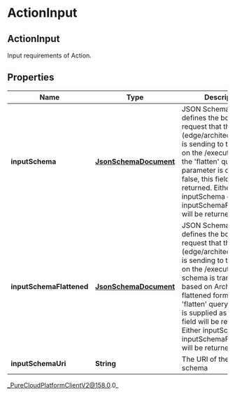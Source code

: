 # ActionInput

## ActionInput
Input requirements of Action.

## Properties

|Name | Type | Description | Notes|
|------------ | ------------- | ------------- | -------------|
| **inputSchema** | [**JsonSchemaDocument**](JsonSchemaDocument) | JSON Schema that defines the body of the request that the client (edge/architect/postman) is sending to the service, on the /execute path. If the &#39;flatten&#39; query parameter is omitted or false, this field will be returned. Either inputSchema or inputSchemaFlattened will be returned, not both. | [optional] |
| **inputSchemaFlattened** | [**JsonSchemaDocument**](JsonSchemaDocument) | JSON Schema that defines the body of the request that the client (edge/architect/postman) is sending to the service, on the /execute path. The schema is transformed based on Architect&#39;s flattened format. If the &#39;flatten&#39; query parameter is supplied as true, this field will be returned. Either inputSchema or inputSchemaFlattened will be returned, not both. | [optional] |
| **inputSchemaUri** | **String** | The URI of the input schema | [optional] |



_PureCloudPlatformClientV2@158.0.0_
